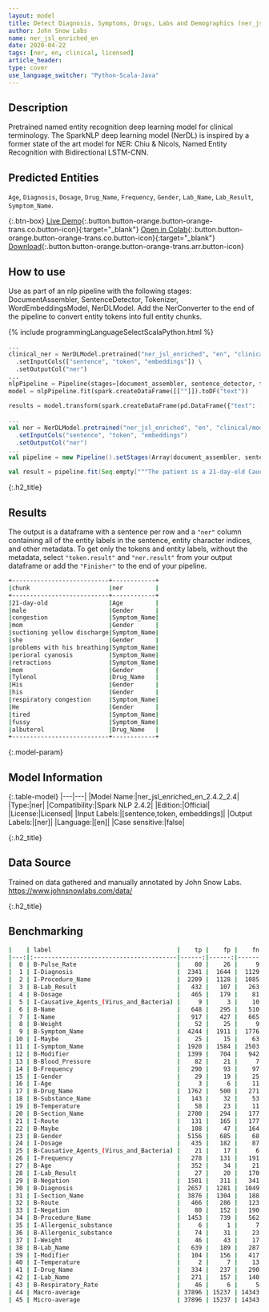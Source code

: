 ```yaml
---
layout: model
title: Detect Diagnosis, Symptoms, Drugs, Labs and Demographics (ner_jsl_enriched)
author: John Snow Labs
name: ner_jsl_enriched_en
date: 2020-04-22
tags: [ner, en, clinical, licensed]
article_header:
type: cover
use_language_switcher: "Python-Scala-Java"
---
```


## Description

Pretrained named entity recognition deep learning model for clinical terminology. The SparkNLP deep learning model (NerDL) is inspired by a former state of the art model for NER: Chiu & Nicols, Named Entity Recognition with Bidirectional LSTM-CNN. 

## Predicted Entities 
`Age`, `Diagnosis`, `Dosage`, `Drug_Name`, `Frequency`, `Gender`, `Lab_Name`, `Lab_Result`, `Symptom_Name`.

{:.btn-box}
[Live Demo](https://demo.johnsnowlabs.com/healthcare/NER_SIGN_SYMP/){:.button.button-orange.button-orange-trans.co.button-icon}{:target="_blank"}
[Open in Colab](https://githubtocolab.com/JohnSnowLabs/spark-nlp-workshop/blob/master/tutorials/Certification_Trainings/Healthcare/1.Clinical_Named_Entity_Recognition_Model.ipynb){:.button.button-orange.button-orange-trans.co.button-icon}{:target="_blank"}
[Download](https://s3.amazonaws.com/auxdata.johnsnowlabs.com/clinical/models/ner_jsl_enriched_en_2.4.2_2.4_1587513303751.zip){:.button.button-orange.button-orange-trans.arr.button-icon}


## How to use
Use as part of an nlp pipeline with the following stages: DocumentAssembler, SentenceDetector, Tokenizer, WordEmbeddingsModel, NerDLModel. Add the NerConverter to the end of the pipeline to convert entity tokens into full entity chunks.

<div class="tabs-box" markdown="1">

{% include programmingLanguageSelectScalaPython.html %}


```python
...
clinical_ner = NerDLModel.pretrained("ner_jsl_enriched", "en", "clinical/models") \
  .setInputCols(["sentence", "token", "embeddings"]) \
  .setOutputCol("ner")
...
nlpPipeline = Pipeline(stages=[document_assembler, sentence_detector, tokenizer, embeddings_clinical, licensed,clinical_ner, ner_converter])
model = nlpPipeline.fit(spark.createDataFrame([[""]]).toDF("text"))

results = model.transform(spark.createDataFrame(pd.DataFrame({"text": ["""The patient is a 21-day-old Caucasian male here for 2 days of congestion - mom has been suctioning yellow discharge from the patient's nares, plus she has noticed some mild problems with his breathing while feeding (but negative for any perioral cyanosis or retractions). One day ago, mom also noticed a tactile temperature and gave the patient Tylenol. Baby also has had some decreased p.o. intake. His normal breast-feeding is down from 20 minutes q.2h. to 5 to 10 minutes secondary to his respiratory congestion. He sleeps well, but has been more tired and has been fussy over the past 2 days. The parents noticed no improvement with albuterol treatments given in the ER. His urine output has also decreased; normally he has 8 to 10 wet and 5 dirty diapers per 24 hours, now he has down to 4 wet diapers per 24 hours. Mom denies any diarrhea. His bowel movements are yellow colored and soft in nature."""]})))

```

```scala
...
val ner = NerDLModel.pretrained("ner_jsl_enriched", "en", "clinical/models")
  .setInputCols("sentence", "token", "embeddings")
  .setOutputCol("ner")
...
val pipeline = new Pipeline().setStages(Array(document_assembler, sentence_detector, tokenizer, embeddings_clinical, licensed,ner, ner_converter))

val result = pipeline.fit(Seq.empty["""The patient is a 21-day-old Caucasian male here for 2 days of congestion - mom has been suctioning yellow discharge from the patient's nares, plus she has noticed some mild problems with his breathing while feeding (but negative for any perioral cyanosis or retractions). One day ago, mom also noticed a tactile temperature and gave the patient Tylenol. Baby also has had some decreased p.o. intake. His normal breast-feeding is down from 20 minutes q.2h. to 5 to 10 minutes secondary to his respiratory congestion. He sleeps well, but has been more tired and has been fussy over the past 2 days. The parents noticed no improvement with albuterol treatments given in the ER. His urine output has also decreased; normally he has 8 to 10 wet and 5 dirty diapers per 24 hours, now he has down to 4 wet diapers per 24 hours. Mom denies any diarrhea. His bowel movements are yellow colored and soft in nature."""].toDS.toDF("text")).transform(data)

```

</div>

{:.h2_title}
## Results
The output is a dataframe with a sentence per row and a ``"ner"`` column containing all of the entity labels in the sentence, entity character indices, and other metadata. To get only the tokens and entity labels, without the metadata, select ``"token.result"`` and ``"ner.result"`` from your output dataframe or add the ``"Finisher"`` to the end of your pipeline.

```bash
+---------------------------+------------+
|chunk                      |ner         |
+---------------------------+------------+
|21-day-old                 |Age         |
|male                       |Gender      |
|congestion                 |Symptom_Name|
|mom                        |Gender      |
|suctioning yellow discharge|Symptom_Name|
|she                        |Gender      |
|problems with his breathing|Symptom_Name|
|perioral cyanosis          |Symptom_Name|
|retractions                |Symptom_Name|
|mom                        |Gender      |
|Tylenol                    |Drug_Name   |
|His                        |Gender      |
|his                        |Gender      |
|respiratory congestion     |Symptom_Name|
|He                         |Gender      |
|tired                      |Symptom_Name|
|fussy                      |Symptom_Name|
|albuterol                  |Drug_Name   |
+---------------------------+------------+
```

{:.model-param}
## Model Information

{:.table-model}
|---|---|
|Model Name:|ner_jsl_enriched_en_2.4.2_2.4|
|Type:|ner|
|Compatibility:|Spark NLP 2.4.2|
|Edition:|Official|
|License:|Licensed|
|Input Labels:|[sentence,token, embeddings]|
|Output Labels:|[ner]|
|Language:|[en]|
|Case sensitive:|false|

{:.h2_title}
## Data Source
Trained on data gathered and manually annotated by John Snow Labs.
https://www.johnsnowlabs.com/data/

{:.h2_title}
## Benchmarking
```bash
|    | label                                   |    tp |    fp |    fn |     prec |      rec |       f1 |
|---:|:----------------------------------------|------:|------:|------:|---------:|---------:|---------:|
|  0 | B-Pulse_Rate                            |    80 |    26 |     9 | 0.754717 | 0.898876 | 0.820513 |
|  1 | I-Diagnosis                             |  2341 |  1644 |  1129 | 0.587453 | 0.67464  | 0.628035 |
|  2 | I-Procedure_Name                        |  2209 |  1128 |  1085 | 0.661972 | 0.670613 | 0.666265 |
|  3 | B-Lab_Result                            |   432 |   107 |   263 | 0.801484 | 0.621583 | 0.700162 |
|  4 | B-Dosage                                |   465 |   179 |    81 | 0.72205  | 0.851648 | 0.781513 |
|  5 | I-Causative_Agents_(Virus_and_Bacteria) |     9 |     3 |    10 | 0.75     | 0.473684 | 0.580645 |
|  6 | B-Name                                  |   648 |   295 |   510 | 0.687169 | 0.559585 | 0.616849 |
|  7 | I-Name                                  |   917 |   427 |   665 | 0.682292 | 0.579646 | 0.626794 |
|  8 | B-Weight                                |    52 |    25 |     9 | 0.675325 | 0.852459 | 0.753623 |
|  9 | B-Symptom_Name                          |  4244 |  1911 |  1776 | 0.689521 | 0.704983 | 0.697166 |
| 10 | I-Maybe                                 |    25 |    15 |    63 | 0.625    | 0.284091 | 0.390625 |
| 11 | I-Symptom_Name                          |  1920 |  1584 |  2503 | 0.547945 | 0.434095 | 0.48442  |
| 12 | B-Modifier                              |  1399 |   704 |   942 | 0.66524  | 0.597608 | 0.629613 |
| 13 | B-Blood_Pressure                        |    82 |    21 |     7 | 0.796117 | 0.921348 | 0.854167 |
| 14 | B-Frequency                             |   290 |    93 |    97 | 0.75718  | 0.749354 | 0.753247 |
| 15 | I-Gender                                |    29 |    19 |    25 | 0.604167 | 0.537037 | 0.568627 |
| 16 | I-Age                                   |     3 |     6 |    11 | 0.333333 | 0.214286 | 0.26087  |
| 17 | B-Drug_Name                             |  1762 |   500 |   271 | 0.778957 | 0.866699 | 0.820489 |
| 18 | B-Substance_Name                        |   143 |    32 |    53 | 0.817143 | 0.729592 | 0.770889 |
| 19 | B-Temperature                           |    58 |    23 |    11 | 0.716049 | 0.84058  | 0.773333 |
| 20 | B-Section_Name                          |  2700 |   294 |   177 | 0.901804 | 0.938478 | 0.919775 |
| 21 | I-Route                                 |   131 |   165 |   177 | 0.442568 | 0.425325 | 0.433775 |
| 22 | B-Maybe                                 |   108 |    47 |   164 | 0.696774 | 0.397059 | 0.505855 |
| 23 | B-Gender                                |  5156 |   685 |    68 | 0.882726 | 0.986983 | 0.931948 |
| 24 | I-Dosage                                |   435 |   182 |    87 | 0.705024 | 0.833333 | 0.763828 |
| 25 | B-Causative_Agents_(Virus_and_Bacteria) |    21 |    17 |     6 | 0.552632 | 0.777778 | 0.646154 |
| 26 | I-Frequency                             |   278 |   131 |   191 | 0.679707 | 0.592751 | 0.633257 |
| 27 | B-Age                                   |   352 |    34 |    21 | 0.911917 | 0.9437   | 0.927536 |
| 28 | I-Lab_Result                            |    27 |    20 |   170 | 0.574468 | 0.137056 | 0.221311 |
| 29 | B-Negation                              |  1501 |   311 |   341 | 0.828366 | 0.814875 | 0.821565 |
| 30 | B-Diagnosis                             |  2657 |  1281 |  1049 | 0.674708 | 0.716945 | 0.695186 |
| 31 | I-Section_Name                          |  3876 |  1304 |   188 | 0.748263 | 0.95374  | 0.838598 |
| 32 | B-Route                                 |   466 |   286 |   123 | 0.619681 | 0.791172 | 0.695004 |
| 33 | I-Negation                              |    80 |   152 |   190 | 0.344828 | 0.296296 | 0.318725 |
| 34 | B-Procedure_Name                        |  1453 |   739 |   562 | 0.662865 | 0.721092 | 0.690754 |
| 35 | I-Allergenic_substance                  |     6 |     1 |     7 | 0.857143 | 0.461538 | 0.6      |
| 36 | B-Allergenic_substance                  |    74 |    31 |    23 | 0.704762 | 0.762887 | 0.732673 |
| 37 | I-Weight                                |    46 |    43 |    17 | 0.516854 | 0.730159 | 0.605263 |
| 38 | B-Lab_Name                              |   639 |   189 |   287 | 0.771739 | 0.690065 | 0.72862  |
| 39 | I-Modifier                              |   104 |   156 |   417 | 0.4      | 0.199616 | 0.266325 |
| 40 | I-Temperature                           |     2 |     7 |    13 | 0.222222 | 0.133333 | 0.166667 |
| 41 | I-Drug_Name                             |   334 |   237 |   290 | 0.584939 | 0.535256 | 0.558996 |
| 42 | I-Lab_Name                              |   271 |   157 |   140 | 0.633178 | 0.659367 | 0.646007 |
| 43 | B-Respiratory_Rate                      |    46 |     6 |     5 | 0.884615 | 0.901961 | 0.893204 |
| 44 | Macro-average                           | 37896 | 15237 | 14343 | 0.621144 | 0.562248 | 0.59023  |
| 45 | Micro-average                           | 37896 | 15237 | 14343 | 0.713229 | 0.725435 | 0.71928  |
```